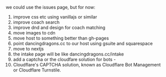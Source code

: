 we could use the issues page, but for now:

1. improve css etc using vanillajs or similar
2. improve coach search
3. improve dnd and design for coach matching
4. move images to cdn
5. move host to something better than gh-pages
6. point dancingdragons.cc to our host using gsuite and squarespace
7. move to nextjs
8. the intake page will be like dancingdragons.cc/intake
9. add a captcha or the cloudfare solution for bots - 
10. Cloudflare's CAPTCHA solution, known as Cloudflare Bot Management or Cloudflare Turnstile.
